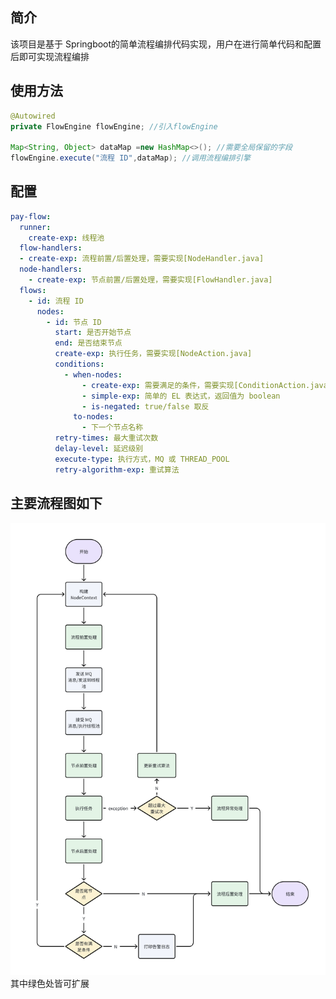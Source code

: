 ## 简介
该项目是基于 Springboot的简单流程编排代码实现，用户在进行简单代码和配置后即可实现流程编排
## 使用方法
```java
@Autowired
private FlowEngine flowEngine; //引入flowEngine

Map<String, Object> dataMap =new HashMap<>(); //需要全局保留的字段
flowEngine.execute("流程 ID",dataMap); //调用流程编排引擎
```
## 配置
```yaml
pay-flow:
  runner:
    create-exp: 线程池
  flow-handlers:
  - create-exp: 流程前置/后置处理，需要实现[NodeHandler.java]
  node-handlers:
    - create-exp: 节点前置/后置处理，需要实现[FlowHandler.java]
  flows:
    - id: 流程 ID
      nodes:
        - id: 节点 ID
          start: 是否开始节点
          end: 是否结束节点
          create-exp: 执行任务，需要实现[NodeAction.java]
          conditions:
            - when-nodes:
                - create-exp: 需要满足的条件，需要实现[ConditionAction.java]
                - simple-exp: 简单的 EL 表达式，返回值为 boolean
                - is-negated: true/false 取反
              to-nodes:
                - 下一个节点名称
          retry-times: 最大重试次数
          delay-level: 延迟级别
          execute-type: 执行方式，MQ 或 THREAD_POOL
          retry-algorithm-exp: 重试算法
```


## 主要流程图如下
![](src/main/resources/image/flow_readme.png)
其中绿色处皆可扩展